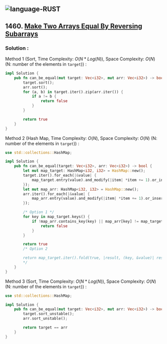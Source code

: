 ![language-RUST](https://img.shields.io/badge/RUST-8d4004?style=for-the-badge&logo=RUST)
---

## 1460. [Make Two Arrays Equal By Reversing Subarrays](https://leetcode.com/problems/make-two-arrays-equal-by-reversing-subarrays)

### Solution :

Method 1 (Sort, Time Complexity: $O(N*Log(N))$, Space Complexity: $O(N)$ (N: number of the elements in `target`)) :
```rust
impl Solution {
    pub fn can_be_equal(mut target: Vec<i32>, mut arr: Vec<i32>) -> bool {
        target.sort();
        arr.sort();
        for (a, b) in target.iter().zip(arr.iter()) {
            if a != b {
                return false
            }
        }

        return true
    }
}
```

Method 2 (Hash Map, Time Complexity: $O(N)$, Space Complexity: $O(N)$ (N: number of the elements in `target`)) :
```rust
use std::collections::HashMap;

impl Solution {
    pub fn can_be_equal(target: Vec<i32>, arr: Vec<i32>) -> bool {
        let mut map_target: HashMap<i32, i32> = HashMap::new();
        target.iter().for_each(|&value| {
            map_target.entry(value).and_modify(|item| *item += 1).or_insert(1);
        });
        let mut map_arr: HashMap<i32, i32> = HashMap::new();
        arr.iter().for_each(|&value| {
            map_arr.entry(value).and_modify(|item| *item += 1).or_insert(1);
        });

        /* Option 1 */
        for key in map_target.keys() {
            if !map_arr.contains_key(key) || map_arr[key] != map_target[key] {
                return false
            }
        }

        return true
        /* Option 2

        return map_target.iter().fold(true, |result, (key, &value)| result && map_arr.contains_key(key) && map_arr[key] == value)
        */
    }
}
```

Method 3 (Sort, Time Complexity: $O(N*Log(N))$, Space Complexity: $O(N)$ (N: number of the elements in `target`)) :
```rust
use std::collections::HashMap;

impl Solution {
    pub fn can_be_equal(mut target: Vec<i32>, mut arr: Vec<i32>) -> bool {
        target.sort_unstable();
        arr.sort_unstable();

        return target == arr
    }
}
```

